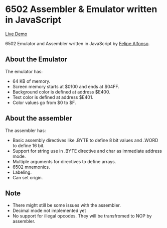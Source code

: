 # 6502 Assembler & Emulator written in JavaScript

[Live Demo](http://damnbrain.com/dev/6502)

6502 Emulator and Assembler written in JavaScript 
by [Felipe Alfonso](http://twitter.com/pixelstab).

About the Emulator
-------------------
The emulator has:
- 64 KB of memory.
- Screen memory starts at $0100 and ends at $04FF.
- Background color is defined at address $E400.
- Text color is defined at address $E401.
- Color values go from $0 to $F.

About the assembler
-------------------
The assembler has:
- Basic assembly directives like .BYTE to define 8 bit values and .WORD to define 16 bit.
- Support for string use in .BYTE directive and char as immediate address mode.
- Multiple arguments for directives to define arrays.
- 6502 mnemonics.
- Labeling.
- Can set origin.

Note
----
- There might still be some issues with the assembler.
- Decimal mode not implemented yet
- No support for illegal opcodes. They will be transfromed to NOP by assembler.
